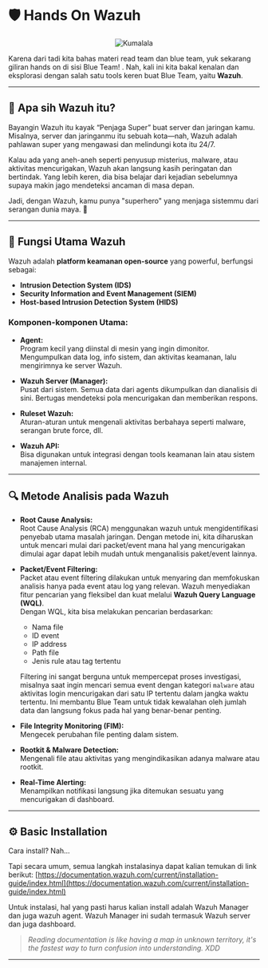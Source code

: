 # 🛡️ Hands On Wazuh 

<div align="center">
  <img src="https://c.tenor.com/hteXSQeUw2QAAAAM/kumalala-kumalala-kumala-savesta-kumalala.gif" alt="Kumalala" />
</div>

Karena dari tadi kita bahas materi read team dan blue team, yuk sekarang giliran hands on di sisi Blue Team! . Nah, kali ini kita bakal kenalan dan eksplorasi dengan salah satu tools keren buat Blue Team, yaitu **Wazuh**.

---

## 🤔 Apa sih Wazuh itu?

Bayangin Wazuh itu kayak “Penjaga Super” buat server dan jaringan kamu. Misalnya, server dan jaringanmu itu sebuah kota—nah, Wazuh adalah pahlawan super yang mengawasi dan melindungi kota itu 24/7.

Kalau ada yang aneh-aneh seperti penyusup misterius, malware, atau aktivitas mencurigakan, Wazuh akan langsung kasih peringatan dan bertindak. Yang lebih keren, dia bisa belajar dari kejadian sebelumnya supaya makin jago mendeteksi ancaman di masa depan.

Jadi, dengan Wazuh, kamu punya "superhero" yang menjaga sistemmu dari serangan dunia maya. 💪

---

## 🧩 Fungsi Utama Wazuh

Wazuh adalah **platform keamanan open-source** yang powerful, berfungsi sebagai:

- **Intrusion Detection System (IDS)**  
- **Security Information and Event Management (SIEM)**  
- **Host-based Intrusion Detection System (HIDS)**

### Komponen-komponen Utama:

- **Agent:**  
  Program kecil yang diinstal di mesin yang ingin dimonitor. Mengumpulkan data log, info sistem, dan aktivitas keamanan, lalu mengirimnya ke server Wazuh.

- **Wazuh Server (Manager):**  
  Pusat dari sistem. Semua data dari agents dikumpulkan dan dianalisis di sini. Bertugas mendeteksi pola mencurigakan dan memberikan respons.

- **Ruleset Wazuh:**  
  Aturan-aturan untuk mengenali aktivitas berbahaya seperti malware, serangan brute force, dll.

- **Wazuh API:**  
  Bisa digunakan untuk integrasi dengan tools keamanan lain atau sistem manajemen internal.

---

## 🔍 Metode Analisis pada Wazuh

- **Root Cause Analysis:**  
  Root Cause Analysis (RCA) menggunakan wazuh untuk mengidentifikasi penyebab utama masalah jaringan. Dengan metode ini, kita diharuskan untuk mencari mulai dari packet/event mana hal yang mencurigakan dimulai agar dapat lebih mudah untuk menganalisis paket/event lainnya.

- **Packet/Event Filtering:**  
  Packet atau event filtering dilakukan untuk menyaring dan memfokuskan analisis hanya pada event atau log yang relevan. Wazuh menyediakan fitur pencarian yang fleksibel dan kuat melalui **Wazuh Query Language (WQL)**.  
  Dengan WQL, kita bisa melakukan pencarian berdasarkan:
  
  - Nama file
  - ID event
  - IP address
  - Path file
  - Jenis rule atau tag tertentu

  Filtering ini sangat berguna untuk mempercepat proses investigasi, misalnya saat ingin mencari semua event dengan kategori `malware` atau aktivitas login mencurigakan dari satu IP tertentu dalam jangka waktu tertentu. Ini membantu Blue Team untuk tidak kewalahan oleh jumlah data dan langsung fokus pada hal yang benar-benar penting.


- **File Integrity Monitoring (FIM):**  
  Mengecek perubahan file penting dalam sistem.

- **Rootkit & Malware Detection:**  
  Mengenali file atau aktivitas yang mengindikasikan adanya malware atau rootkit.

- **Real-Time Alerting:**  
  Menampilkan notifikasi langsung jika ditemukan sesuatu yang mencurigakan di dashboard.

---

## ⚙️ Basic Installation

Cara install? Nah...  

Tapi secara umum, semua langkah instalasinya dapat kalian temukan di link berikut: [https://documentation.wazuh.com/current/installation-guide/index.html](https://documentation.wazuh.com/current/installation-guide/index.html)

Untuk instalasi, hal yang pasti harus kalian install adalah Wazuh Manager dan juga wazuh agent. Wazuh Manager ini sudah termasuk Wazuh server dan juga dashboard. 

> _Reading documentation is like having a map in unknown territory, it's the fastest way to turn confusion into understanding. XDD_ 

---


